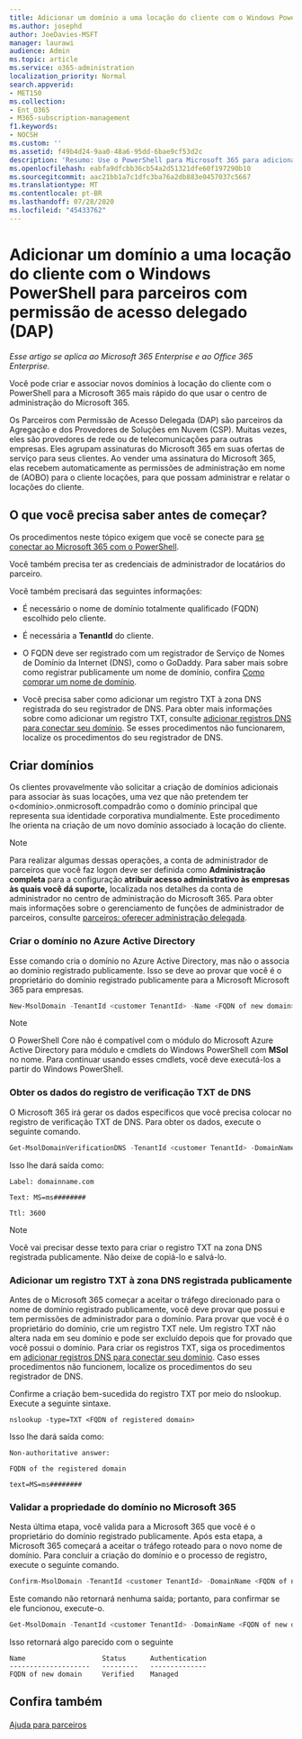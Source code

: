 ```yaml
---
title: Adicionar um domínio a uma locação do cliente com o Windows PowerShell para parceiros com permissão de acesso delegado (DAP)
ms.author: josephd
author: JoeDavies-MSFT
manager: laurawi
audience: Admin
ms.topic: article
ms.service: o365-administration
localization_priority: Normal
search.appverid:
- MET150
ms.collection:
- Ent_O365
- M365-subscription-management
f1.keywords:
- NOCSH
ms.custom: ''
ms.assetid: f49b4d24-9aa0-48a6-95dd-6bae9cf53d2c
description: 'Resumo: Use o PowerShell para Microsoft 365 para adicionar um nome de domínio alternativo a um locatário do cliente existente.'
ms.openlocfilehash: eabfa9dfcbb36cb54a2d51321dfe60f197290b10
ms.sourcegitcommit: aac21bb1a7c1dfc3ba76a2db883e0457037c5667
ms.translationtype: MT
ms.contentlocale: pt-BR
ms.lasthandoff: 07/28/2020
ms.locfileid: "45433762"
---
```

# <a name="add-a-domain-to-a-client-tenancy-with-windows-powershell-for-delegated-access-permission-dap-partners"></a>Adicionar um domínio a uma locação do cliente com o Windows PowerShell para parceiros com permissão de acesso delegado (DAP)

*Esse artigo se aplica ao Microsoft 365 Enterprise e ao Office 365 Enterprise.*

Você pode criar e associar novos domínios à locação do cliente com o PowerShell para a Microsoft 365 mais rápido do que usar o centro de administração do Microsoft 365.
  
Os Parceiros com Permissão de Acesso Delegada (DAP) são parceiros da Agregação e dos Provedores de Soluções em Nuvem (CSP). Muitas vezes, eles são provedores de rede ou de telecomunicações para outras empresas. Eles agrupam assinaturas do Microsoft 365 em suas ofertas de serviço para seus clientes. Ao vender uma assinatura do Microsoft 365, elas recebem automaticamente as permissões de administração em nome de (AOBO) para o cliente locações, para que possam administrar e relatar o locações do cliente.
## <a name="what-do-you-need-to-know-before-you-begin"></a>O que você precisa saber antes de começar?

Os procedimentos neste tópico exigem que você se conecte para [se conectar ao Microsoft 365 com o PowerShell](connect-to-office-365-powershell.md).
  
Você também precisa ter as credenciais de administrador de locatários do parceiro.
  
Você também precisará das seguintes informações:
  
- É necessário o nome de domínio totalmente qualificado (FQDN) escolhido pelo cliente.
    
- É necessária a **TenantId** do cliente.
    
- O FQDN deve ser registrado com um registrador de Serviço de Nomes de Domínio da Internet (DNS), como o GoDaddy. Para saber mais sobre como registrar publicamente um nome de domínio, confira [Como comprar um nome de domínio](https://go.microsoft.com/fwlink/p/?LinkId=532541).
    
- Você precisa saber como adicionar um registro TXT à zona DNS registrada do seu registrador de DNS. Para obter mais informações sobre como adicionar um registro TXT, consulte [adicionar registros DNS para conectar seu domínio](https://go.microsoft.com/fwlink/p/?LinkId=532542). Se esses procedimentos não funcionarem, localize os procedimentos do seu registrador de DNS.
    
## <a name="create-domains"></a>Criar domínios

 Os clientes provavelmente vão solicitar a criação de domínios adicionais para associar às suas locações, uma vez que não pretendem ter o<domínio>.onmicrosoft.compadrão como o domínio principal que representa sua identidade corporativa mundialmente. Este procedimento lhe orienta na criação de um novo domínio associado à locação do cliente.
  
> [!NOTE]
> Para realizar algumas dessas operações, a conta de administrador de parceiros que você faz logon deve ser definida como **Administração completa** para a configuração **atribuir acesso administrativo às empresas às quais você dá suporte,** localizada nos detalhes da conta de administrador no centro de administração do Microsoft 365. Para obter mais informações sobre o gerenciamento de funções de administrador de parceiros, consulte [parceiros: oferecer administração delegada](https://go.microsoft.com/fwlink/p/?LinkId=532435). 
  
### <a name="create-the-domain-in-azure-active-directory"></a>Criar o domínio no Azure Active Directory

Esse comando cria o domínio no Azure Active Directory, mas não o associa ao domínio registrado publicamente. Isso se deve ao provar que você é o proprietário do domínio registrado publicamente para a Microsoft Microsoft 365 para empresas.
  
```powershell
New-MsolDomain -TenantId <customer TenantId> -Name <FQDN of new domain>
```

>[!Note]
>O PowerShell Core não é compatível com o módulo do Microsoft Azure Active Directory para módulo e cmdlets do Windows PowerShell com **MSol** no nome. Para continuar usando esses cmdlets, você deve executá-los a partir do Windows PowerShell.
>

### <a name="get-the-data-for-the-dns-txt-verification-record"></a>Obter os dados do registro de verificação TXT de DNS

 O Microsoft 365 irá gerar os dados específicos que você precisa colocar no registro de verificação TXT de DNS. Para obter os dados, execute o seguinte comando.
  
```powershell
Get-MsolDomainVerificationDNS -TenantId <customer TenantId> -DomainName <FQDN of new domain> -Mode DnsTxtRecord
```

Isso lhe dará saída como:
  
 `Label: domainname.com`
  
 `Text: MS=ms########`
  
 `Ttl: 3600`
  
> [!NOTE]
> Você vai precisar desse texto para criar o registro TXT na zona DNS registrada publicamente. Não deixe de copiá-lo e salvá-lo. 
  
### <a name="add-a-txt-record-to-the-publically-registered-dns-zone"></a>Adicionar um registro TXT à zona DNS registrada publicamente

Antes de o Microsoft 365 começar a aceitar o tráfego direcionado para o nome de domínio registrado publicamente, você deve provar que possui e tem permissões de administrador para o domínio. Para provar que você é o proprietário do domínio, crie um registro TXT nele. Um registro TXT não altera nada em seu domínio e pode ser excluído depois que for provado que você possui o domínio. Para criar os registros TXT, siga os procedimentos em [adicionar registros DNS para conectar seu domínio](https://go.microsoft.com/fwlink/p/?LinkId=532542). Caso esses procedimentos não funcionem, localize os procedimentos do seu registrador de DNS.
  
Confirme a criação bem-sucedida do registro TXT por meio do nslookup. Execute a seguinte sintaxe.
  
```console
nslookup -type=TXT <FQDN of registered domain>
```

Isso lhe dará saída como:
  
 `Non-authoritative answer:`
  
 `FQDN of the registered domain`
  
 `text=MS=ms########`
  
### <a name="validate-domain-ownership-in-microsoft-365"></a>Validar a propriedade do domínio no Microsoft 365

Nesta última etapa, você valida para a Microsoft 365 que você é o proprietário do domínio registrado publicamente. Após esta etapa, a Microsoft 365 começará a aceitar o tráfego roteado para o novo nome de domínio. Para concluir a criação do domínio e o processo de registro, execute o seguinte comando. 
  
```powershell
Confirm-MsolDomain -TenantId <customer TenantId> -DomainName <FQDN of new domain>
```

Este comando não retornará nenhuma saída; portanto, para confirmar se ele funcionou, execute-o.
  
```powershell
Get-MsolDomain -TenantId <customer TenantId> -DomainName <FQDN of new domain>
```

Isso retornará algo parecido com o seguinte

```console
Name                   Status      Authentication
--------------------   ---------   --------------
FQDN of new domain     Verified    Managed
```

   
## <a name="see-also"></a>Confira também

#### 

[Ajuda para parceiros](https://go.microsoft.com/fwlink/p/?LinkID=533477)

